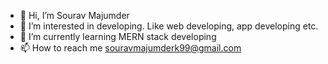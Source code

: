 - 👋 Hi, I’m Sourav Majumder
- 👀 I’m interested in developing. Like web developing, app developing etc.
- 🌱 I’m currently learning MERN stack developing
- 📫 How to reach me souravmajumderk99@gmail.com


<!---
Majumder99/Majumder99 is a ✨ special ✨ repository because its `README.md` (this file) appears on your GitHub profile.
You can click the Preview link to take a look at your changes.
--->
